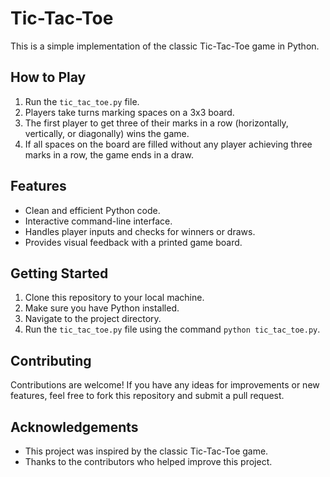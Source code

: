 # Tic-Tac-Toe

This is a simple implementation of the classic Tic-Tac-Toe game in Python.

## How to Play

1. Run the `tic_tac_toe.py` file.
2. Players take turns marking spaces on a 3x3 board.
3. The first player to get three of their marks in a row (horizontally, vertically, or diagonally) wins the game.
4. If all spaces on the board are filled without any player achieving three marks in a row, the game ends in a draw.

## Features

- Clean and efficient Python code.
- Interactive command-line interface.
- Handles player inputs and checks for winners or draws.
- Provides visual feedback with a printed game board.

## Getting Started

1. Clone this repository to your local machine.
2. Make sure you have Python installed.
3. Navigate to the project directory.
4. Run the `tic_tac_toe.py` file using the command `python tic_tac_toe.py`.

## Contributing

Contributions are welcome! If you have any ideas for improvements or new features, feel free to fork this repository and submit a pull request.

## Acknowledgements

- This project was inspired by the classic Tic-Tac-Toe game.
- Thanks to the contributors who helped improve this project.
